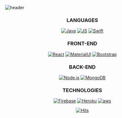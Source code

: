 <!--
**moonnada/moonnada** is a ✨ _special_ ✨ repository because its `README.md` (this file) appears on your GitHub profile.

Here are some ideas to get you started:

- 🔭 I’m currently working on ...
- 🌱 I’m currently learning ...
- 👯 I’m looking to collaborate on ...
- 🤔 I’m looking for help with ...
- 💬 Ask me about ...
- 📫 How to reach me: ...
- 😄 Pronouns: ...
- ⚡ Fun fact: ...
-->


![header](https://capsule-render.vercel.app/api?type=waving&color=auto&height=300&section=header&text=moonnada🌙&fontSize=90)

<div align=center>
 
 ### LANGUAGES
 
 
[![Java](https://img.shields.io/badge/Java-007396?style=flat-square&logo=Java&logoColor=black)](github.com/moonnada)
[![JS](https://img.shields.io/badge/JavaScript-F7DF1E?style=flat-square&logo=JavaScript&logoColor=black)](github.com/moonnada)
[![Swift](https://img.shields.io/badge/Swift-FA7343?style=flat-square&logo=Swift&logoColor=black)](github.com/moonnada)
 
 ### FRONT-END
 
  [![React](https://img.shields.io/badge/React.js-61DAFB?style=flat-square&logo=React&logoColor=black)](github.com/moonnada)
  [![MaterialUI](https://img.shields.io/badge/MaterialUI-0081CB?style=flat-square&logo=Material-UI&logoColor=black)](github.com/moonnada)
  [![Bootstrap](https://img.shields.io/badge/Bootstrap-7952B3?style=flat-square&logo=Bootstrap&logoColor=black)](github.com/moonnada)
 
 ### BACK-END
 
 [![Node.js](https://img.shields.io/badge/Node.js-339933?style=flat-square&logo=Node.js&logoColor=black)](github.com/moonnada)
 [![MongoDB](https://img.shields.io/badge/MongoDB-47A248?style=flat-square&logo=MongoDB&logoColor=black)](github.com/moonnada)
  
 
 ### TECHNOLOGIES
 
  [![Firebase](https://img.shields.io/badge/Firebase-FFCA28?style=flat-square&logo=Firebase&logoColor=black)](github.com/moonnada)
  [![Heroku](https://img.shields.io/badge/Heroku-430098?style=flat-square&logo=Heroku&logoColor=black)](github.com/moonnada)
  [![aws](https://img.shields.io/badge/aws-FF9900?style=flat-square&logo=Amazon&logoColor=black)](github.com/moonnada)



[![Hits](https://hits.seeyoufarm.com/api/count/incr/badge.svg?url=https%3A%2F%2Fgithub.com%2Fmoonnada&count_bg=%2379C83D&title_bg=%23555555&icon=&icon_color=%23E7E7E7&title=hits&edge_flat=false)](https://hits.seeyoufarm.com)
